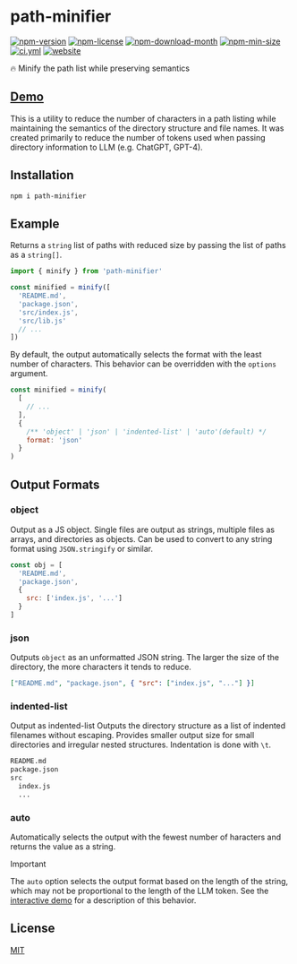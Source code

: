 <!----- BEGIN GHOST DOCS HEADER ----->

# path-minifier

<!----- BEGIN GHOST DOCS BADGES ----->

<a href="https://npmjs.com/package/path-minifier"><img src="https://img.shields.io/npm/v/path-minifier" alt="npm-version" /></a> <a href="https://npmjs.com/package/path-minifier"><img src="https://img.shields.io/npm/l/path-minifier" alt="npm-license" /></a> <a href="https://npmjs.com/package/path-minifier"><img src="https://img.shields.io/npm/dm/path-minifier" alt="npm-download-month" /></a> <a href="https://npmjs.com/package/path-minifier"><img src="https://img.shields.io/bundlephobia/min/path-minifier" alt="npm-min-size" /></a> <a href="https://github.com/jill64/path-minifier/actions/workflows/ci.yml"><img src="https://github.com/jill64/path-minifier/actions/workflows/ci.yml/badge.svg" alt="ci.yml" /></a> <a href="https://path-minifier.jill64.dev"><img src="https://img.shields.io/website?up_message=working&down_message=down&url=https%3A%2F%2Fpath-minifier.jill64.dev" alt="website" /></a>

<!----- END GHOST DOCS BADGES ----->

🔥 Minify the path list while preserving semantics

## [Demo](https://path-minifier.jill64.dev)

<!----- END GHOST DOCS HEADER ----->

This is a utility to reduce the number of characters in a path listing while maintaining the semantics of the directory structure and file names.
It was created primarily to reduce the number of tokens used when passing directory information to LLM (e.g. ChatGPT, GPT-4).

## Installation

```sh
npm i path-minifier
```

## Example

Returns a `string` list of paths with reduced size by passing the list of paths as a `string[]`.

```js
import { minify } from 'path-minifier'

const minified = minify([
  'README.md',
  'package.json',
  'src/index.js',
  'src/lib.js'
  // ...
])
```

By default, the output automatically selects the format with the least number of characters.
This behavior can be overridden with the `options` argument.

```js
const minified = minify(
  [
    // ...
  ],
  {
    /** 'object' | 'json' | 'indented-list' | 'auto'(default) */
    format: 'json'
  }
)
```

## Output Formats

### object

Output as a JS object.
Single files are output as strings, multiple files as arrays, and directories as objects.
Can be used to convert to any string format using `JSON.stringify` or similar.

```js
const obj = [
  'README.md',
  'package.json',
  {
    src: ['index.js', '...']
  }
]
```

### json

Outputs `object` as an unformatted JSON string.
The larger the size of the directory, the more characters it tends to reduce.

```json
["README.md", "package.json", { "src": ["index.js", "..."] }]
```

### indented-list

Output as indented-list
Outputs the directory structure as a list of indented filenames without escaping.
Provides smaller output size for small directories and irregular nested structures.
Indentation is done with `\t`.

```txt
README.md
package.json
src
  index.js
  ...
```

### auto

Automatically selects the output with the fewest number of haracters and returns the value as a string.

> [!IMPORTANT]
> The `auto` option selects the output format based on the length of the string, which may not be proportional to the length of the LLM token.
> See the [interactive demo](https://path-minifier.jill64.dev) for a description of this behavior.

<!----- BEGIN GHOST DOCS FOOTER ----->

## License

[MIT](LICENSE)

<!----- END GHOST DOCS FOOTER ----->

